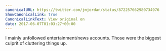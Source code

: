```yaml
---
canonicalURL: https://twitter.com/jmjordan/status/872257662980734976
ShowCanonicalLink: true
CanonicalLinkText: View original on
date: 2017-06-07T01:03:27+00:00
---
```

I mainly unfollowed entertainment/news accounts. Those were the biggest culprit of cluttering things up.